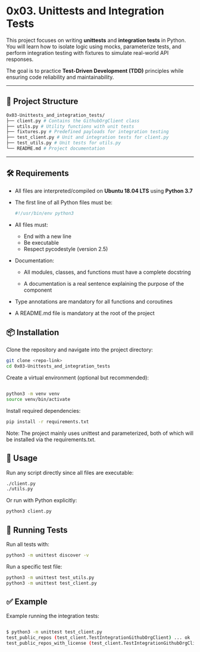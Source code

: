 # 0x03. Unittests and Integration Tests

This project focuses on writing **unittests** and **integration tests** in Python.  
You will learn how to isolate logic using mocks, parameterize tests, and perform integration testing with fixtures to simulate real-world API responses.

The goal is to practice **Test-Driven Development (TDD)** principles while ensuring code reliability and maintainability.

---

## 📂 Project Structure

```bash
0x03-Unittests_and_integration_tests/
├── client.py # Contains the GithubOrgClient class
├── utils.py # Utility functions with unit tests
├── fixtures.py # Predefined payloads for integration testing
├── test_client.py # Unit and integration tests for client.py
├── test_utils.py # Unit tests for utils.py
└── README.md # Project documentation
```

---

## 🛠️ Requirements

- All files are interpreted/compiled on **Ubuntu 18.04 LTS** using **Python 3.7**
- The first line of all Python files must be:

  ```python
  #!/usr/bin/env python3

- All files must:

  - End with a new line
  - Be executable
  - Respect pycodestyle (version 2.5)

- Documentation:
     - All modules, classes, and functions must have a complete docstring

    - A documentation is a real sentence explaining the purpose of the component

- Type annotations are mandatory for all functions and coroutines

- A README.md file is mandatory at the root of the project

## 📦 Installation
Clone the repository and navigate into the project directory:

```bash
git clone <repo-link>
cd 0x03-Unittests_and_integration_tests
```

Create a virtual environment (optional but recommended):
```bash

python3 -m venv venv
source venv/bin/activate
```

Install required dependencies:

```bash
pip install -r requirements.txt
```

Note: The project mainly uses unittest and parameterized, both of which will be installed via the requirements.txt.

## 🚀 Usage

Run any script directly since all files are executable:

```bash
./client.py
./utils.py
```

Or run with Python explicitly:

```bash
python3 client.py
```

## 🧪 Running Tests

Run all tests with:

```bash
python3 -m unittest discover -v
```

Run a specific test file:

```bash
python3 -m unittest test_utils.py
python3 -m unittest test_client.py
```

## ✅ Example

Example running the integration tests:

```bash

$ python3 -m unittest test_client.py
test_public_repos (test_client.TestIntegrationGithubOrgClient) ... ok
test_public_repos_with_license (test_client.TestIntegrationGithubOrgClient) ... ok
```